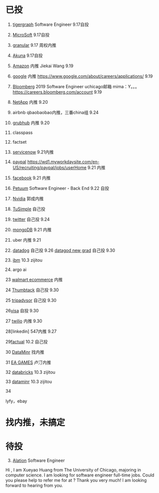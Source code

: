 # 已投
1. [tigergraph](https://boards.greenhouse.io/tigergraph/jobs/1251173) Software Engineer 9.17自投

2. [MicroSoft](https://careers.microsoft.com/us/en/actioncenter)  9.17自投

3. [granular](https://granular.ag/)  9.17 周权内推

4. [Akuna](https://akunacapital.com/job-details?jobid=1243545&gh_jid=1243545)  9.17自投

5. [Amazon](https://www.amazonuniversity.jobs/dashboard) 内推 Jiekai Wang 9.19

6. [google](https://careers.google.com/jobs#!t=jo&jid=/google/software-engineer-university-graduate-1600-amphitheatre-pkwy-mountain-view-ca-4204620153&) 内推 https://www.google.com/about/careers/applications/  9.19

7. [Bloomberg](https://careers.bloomberg.com/job/detail/68821?el=Students+and+Recent+Graduates&lc=New+York&lc=San+Francisco) 2019 Software Engineer uchicago邮箱 mima：Y。。。  https://careers.bloomberg.com/account  9.19

8. [NetApp](https://career4.successfactors.com/portalcareer?_s.crb=5Rvw4%252bIGwuWBZDhMNA81p88MEm4%253d)  内推  9.20

9. airbnb qbaobaobao内推，三番china组  9.24

10. [grubhub](https://careers-grubhub.icims.com/jobs/5940/software-engineer-i/job?mode=submit_apply)  内推  9.20

11. classpass

12. factset

13. [servicenow](https://app.jobvite.com/js/jobseeker/applications.html?1=1&#/details/plS4BlwI)  9.21内推

14. [paypal](https://paypal.rolepoint.com/?shorturl=N6mSe&jobapp=ahBzfnJvbGVwb2ludC1wcm9kchsLEg5Kb2JBcHBsaWNhdGlvbhiAgNCztrzlCQw#job/ahBzfnJvbGVwb2ludC1wcm9kchALEgNKb2IYgIDQo-eq-QgM) https://wd1.myworkdaysite.com/en-US/recruiting/paypal/jobs/userHome 9.21  内推

15. [facebook]()  9.21  内推

16. [Petuum](https://www.linkedin.com/jobs/search/?currentJobId=841872460&f_C=13197574&locationId=OTHERS.worldwide) Software Engineer - Back End 9.22 自投

17. [Nvidia](https://nvidia.wd5.myworkdayjobs.com/en-US/UniversityJobs/userHome?shared_id=ZjcwMTkyYWEtMzAyYy00OGVkLWIxOWMtN2NjMjU2NTU4ZmEz)  郭成内推

18. [TuSimple](https://boards.greenhouse.io/tusimple/jobs/4023145002)  自己投

19. [twitter](https://careers.twitter.com/en/work-for-twitter/201808/2019-university-application-full-time-internship.html) 自己投 9.24

20. [mongoDB](https://www.mongodb.com/careers/jobs/1291056) 9.21 内推

21. uber 内推 9.21

22. [datadog](https://www.datadoghq.com/careers/detail/?gh_jid=503669)  自己投  9.26
[datagod new grad](https://www.datadoghq.com/careers/detail/?gh_jid=1256478)  自己投  9.30

21. [ibm](https://krb-sjobs.brassring.com/TGnewUI/Search/home/HomeWithPreLoad?PageType=JobDetails&partnerid=26059&AL=1&siteid=5016&AReq=178418BR&codes=IBM_CareerWebSite#Applications) 10.3 zijitou

22. argo ai

23 [walmart ecommerce](https://sjobs.brassring.com/TGnewUI/Search/Home/Home?partnerid=25222&siteid=5022#Applications) 内推

24 [Thumbtack](https://boards.greenhouse.io/thumbtack/jobs/38623) 自己投 9.30

25 [tripadvsor](https://careers.tripadvisor.com/) 自己投 9.30

26[visa](https://my.smartrecruiters.com/public/4b0bd4bb-8e86-44ee-86ba-b9d66f6e7197?lang=en) 自投 9.30

27 [twilio]()  内推 9.30

28[linkedin] 547内推 9.27

29[factual](https://www.factual.com/company/careers/?gh_jid=276588) 10.2 自己投

30 [DataMinr](https://boards.greenhouse.io/dataminr/jobs/1288907) 找内推

31 [EA GAMES]() 卢汀内推

32 [databricks](https://databricks.com/company/careers?gh_jid=4023277002) 10.3 zijitou

33 [dataminr](https://boards.greenhouse.io/dataminr/jobs/1288907)  10.3 zijitou

34

lyfy，ebay 


# 找内推，未搞定




# 待投




3. [Alation](https://alation.com/careers/posting/?posting-id=fd8dae88-5abd-4740-99e9-4ab871aea60f)  Software Engineer



Hi , I am Xueyao Huang from The University of Chicago, majoring in computer science. I am looking for software engineer full-time jobs. Could you please help to refer me for  at ? Thank you very much! I am looking forward to hearing from you.



